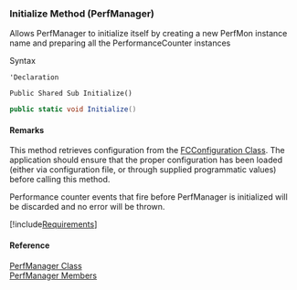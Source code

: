 ﻿### Initialize Method (PerfManager)

Allows PerfManager to initialize itself by creating a new PerfMon instance name and preparing all the PerformanceCounter instances

Syntax

```vbnet
'Declaration

Public Shared Sub Initialize() 
```

```csharp
public static void Initialize()
```

#### Remarks

This method retrieves configuration from the [FCConfiguration Class](FChoice.Common~FChoice.Common.FCConfiguration.md). The application should ensure that the proper configuration has been loaded (either via configuration file, or through supplied programmatic values) before calling this method.

Performance counter events that fire before PerfManager is initialized will be discarded and no error will be thrown.

[!include[Requirements](../partials/requirements.md)]

#### Reference

[PerfManager Class](FChoice.Common~FChoice.Common.PerfManager.md)  
[PerfManager Members](FChoice.Common~FChoice.Common.PerfManager_members.md)